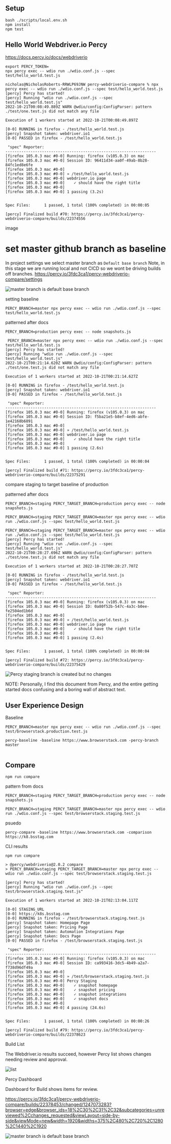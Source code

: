 ## Setup

```shell
bash ./scripts/local.env.sh
npm install
npm test
```



## Hello World Webdriver.io Percy

https://docs.percy.io/docs/webdriverio

```
export PERCY_TOKEN=
npx percy exec -- wdio run ./wdio.conf.js --spec test/hello_world.test.js
```

```
nicholas@NicholasRoberts-RRWLP69JNW percy-webdriverio-compare % npx percy exec -- wdio run ./wdio.conf.js --spec test/hello_world.test.js
[percy] Percy has started!
[percy] Running "wdio run ./wdio.conf.js --spec test/hello_world.test.js"
2022-10-21T00:08:49.889Z WARN @wdio/config:ConfigParser: pattern ./test/one.test.js did not match any file

Execution of 1 workers started at 2022-10-21T00:08:49.897Z

[0-0] RUNNING in firefox - /test/hello_world.test.js
[percy] Snapshot taken: webdriver.io1
[0-0] PASSED in firefox - /test/hello_world.test.js

 "spec" Reporter:
------------------------------------------------------------------
[firefox 105.0.3 mac #0-0] Running: firefox (v105.0.3) on mac
[firefox 105.0.3 mac #0-0] Session ID: 96411d34-aa0f-49ab-8b28-84fc1ed8e6fe
[firefox 105.0.3 mac #0-0]
[firefox 105.0.3 mac #0-0] » /test/hello_world.test.js
[firefox 105.0.3 mac #0-0] webdriver.io page
[firefox 105.0.3 mac #0-0]    ✓ should have the right title
[firefox 105.0.3 mac #0-0]
[firefox 105.0.3 mac #0-0] 1 passing (3.2s)


Spec Files:      1 passed, 1 total (100% completed) in 00:00:05 

[percy] Finalized build #70: https://percy.io/3fdc3ca1/percy-webdriverio-compare/builds/22374556
```

image



# set master github branch as baseline
In project settings we select master branch as ```Default base branch```
Note, in this stage we are running local and not CICD so we wont be driving builds off branches.
https://percy.io/3fdc3ca1/percy-webdriverio-compare/settings

![master branch is default base branch](docs/default_base_branch.png)

setting baseline 
```
PERCY_BRANCH=master npx percy exec -- wdio run ./wdio.conf.js --spec test/hello_world.test.js
```

patterned after docs
```
PERCY_BRANCH=production percy exec -- node snapshots.js
```


```
 PERCY_BRANCH=master npx percy exec -- wdio run ./wdio.conf.js --spec test/hello_world.test.js
[percy] Percy has started!
[percy] Running "wdio run ./wdio.conf.js --spec test/hello_world.test.js"
2022-10-21T00:21:14.620Z WARN @wdio/config:ConfigParser: pattern ./test/one.test.js did not match any file

Execution of 1 workers started at 2022-10-21T00:21:14.627Z

[0-0] RUNNING in firefox - /test/hello_world.test.js
[percy] Snapshot taken: webdriver.io1
[0-0] PASSED in firefox - /test/hello_world.test.js

 "spec" Reporter:
------------------------------------------------------------------
[firefox 105.0.3 mac #0-0] Running: firefox (v105.0.3) on mac
[firefox 105.0.3 mac #0-0] Session ID: f5ba21e5-b8ef-4ed6-abfe-1e42168b6891
[firefox 105.0.3 mac #0-0]
[firefox 105.0.3 mac #0-0] » /test/hello_world.test.js
[firefox 105.0.3 mac #0-0] webdriver.io page
[firefox 105.0.3 mac #0-0]    ✓ should have the right title
[firefox 105.0.3 mac #0-0]
[firefox 105.0.3 mac #0-0] 1 passing (2.6s)


Spec Files:      1 passed, 1 total (100% completed) in 00:00:04 

[percy] Finalized build #71: https://percy.io/3fdc3ca1/percy-webdriverio-compare/builds/22375291
```



compare staging to target baseline of production 

patterned after docs
```
PERCY_BRANCH=staging PERCY_TARGET_BRANCH=production percy exec -- node snapshots.js
```


```
PERCY_BRANCH=staging PERCY_TARGET_BRANCH=master npx percy exec -- wdio run ./wdio.conf.js --spec test/hello_world.test.js
```

```
PERCY_BRANCH=staging PERCY_TARGET_BRANCH=master npx percy exec -- wdio run ./wdio.conf.js --spec test/hello_world.test.js
[percy] Percy has started!
[percy] Running "wdio run ./wdio.conf.js --spec test/hello_world.test.js"
2022-10-21T00:28:27.696Z WARN @wdio/config:ConfigParser: pattern ./test/one.test.js did not match any file

Execution of 1 workers started at 2022-10-21T00:28:27.707Z

[0-0] RUNNING in firefox - /test/hello_world.test.js
[percy] Snapshot taken: webdriver.io1
[0-0] PASSED in firefox - /test/hello_world.test.js

 "spec" Reporter:
------------------------------------------------------------------
[firefox 105.0.3 mac #0-0] Running: firefox (v105.0.3) on mac
[firefox 105.0.3 mac #0-0] Session ID: 0a80f52b-547c-4a3c-b0ee-fe2504ed1b6d
[firefox 105.0.3 mac #0-0]
[firefox 105.0.3 mac #0-0] » /test/hello_world.test.js
[firefox 105.0.3 mac #0-0] webdriver.io page
[firefox 105.0.3 mac #0-0]    ✓ should have the right title
[firefox 105.0.3 mac #0-0]
[firefox 105.0.3 mac #0-0] 1 passing (2.4s)


Spec Files:      1 passed, 1 total (100% completed) in 00:00:04 

[percy] Finalized build #72: https://percy.io/3fdc3ca1/percy-webdriverio-compare/builds/22375429
```


![Percy staging branch is created but no changes](docs/no_change_staging.png)

NOTE: Personally, I find this document from Percy, and the entire getting started docs confusing and a boring wall of abstract text.


## User Experience Design



Baseline

```
PERCY_BRANCH=master npx percy exec -- wdio run ./wdio.conf.js --spec test/browserstack.production.test.js

percy-baseline -baseline https://www.browserstack.com -percy-branch master


```

## Compare 

```
npm run compare
```

pattern from docs
```shell
PERCY_BRANCH=staging PERCY_TARGET_BRANCH=production percy exec -- node snapshots.js
```

```shell
PERCY_BRANCH=staging PERCY_TARGET_BRANCH=master npx percy exec -- wdio run ./wdio.conf.js --spec test/browserstack.staging.test.js
```

psuedo
```
percy-compare -baseline https://www.browserstack.com -comparison https://k8.bsstag.com

```

CLI results
```
npm run compare

> @percy/webdriverio@2.0.2 compare
> PERCY_BRANCH=staging PERCY_TARGET_BRANCH=master npx percy exec -- wdio run ./wdio.conf.js --spec test/browserstack.staging.test.js

[percy] Percy has started!
[percy] Running "wdio run ./wdio.conf.js --spec test/browserstack.staging.test.js"

Execution of 1 workers started at 2022-10-21T02:13:04.117Z

[0-0] STAGING_URL
[0-0] https://k8s.bsstag.com
[0-0] RUNNING in firefox - /test/browserstack.staging.test.js
[percy] Snapshot taken: Homepage Page
[percy] Snapshot taken: Pricing Page
[percy] Snapshot taken: Automation Integrations Page
[percy] Snapshot taken: Docs Page
[0-0] PASSED in firefox - /test/browserstack.staging.test.js

 "spec" Reporter:
------------------------------------------------------------------
[firefox 105.0.3 mac #0-0] Running: firefox (v105.0.3) on mac
[firefox 105.0.3 mac #0-0] Session ID: ca993416-3dc5-4b49-a2a7-f738d96df49a
[firefox 105.0.3 mac #0-0]
[firefox 105.0.3 mac #0-0] » /test/browserstack.staging.test.js
[firefox 105.0.3 mac #0-0] Percy Staging
[firefox 105.0.3 mac #0-0]    ✓ snapshot homepage
[firefox 105.0.3 mac #0-0]    ✓ snapshot pricing
[firefox 105.0.3 mac #0-0]    ✓ snapshot integrations
[firefox 105.0.3 mac #0-0]    ✓ snapshot docs
[firefox 105.0.3 mac #0-0]
[firefox 105.0.3 mac #0-0] 4 passing (24.6s)


Spec Files:      1 passed, 1 total (100% completed) in 00:00:26 

[percy] Finalized build #79: https://percy.io/3fdc3ca1/percy-webdriverio-compare/builds/22378623
```

Build List

The Webdriver.io results succeed, however Percy list shows changes needing review and approval.

![list](docs/list.png)

Percy Dashboard

Dashboard for Build shows items for review.

https://percy.io/3fdc3ca1/percy-webdriverio-compare/builds/22378453/changed/1247073283?browser=edge&browser_ids=18%2C30%2C31%2C32&subcategories=unreviewed%2Cchanges_requested&viewLayout=side-by-side&viewMode=new&width=1920&widths=375%2C480%2C720%2C1280%2C1440%2C1920

![master branch is default base branch](docs/dashboard.png)

